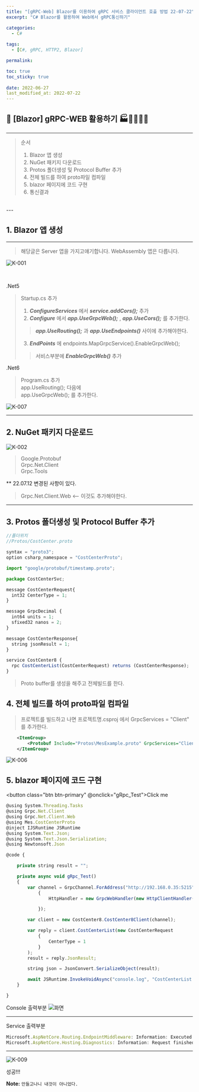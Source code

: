 ```yaml
---
title: "[gRPC-Web] Blazor를 이용하여 gRPC 서비스 클라이언트 호출 방법 22-07-22"
excerpt: "C# Blazor를 활용하여 Web에서 gRPC통신하기"

categories:
  - C#
  
tags:
  - [C#, gRPC, HTTP2, Blazor]

permalink: 

toc: true
toc_sticky: true
 
date: 2022-06-27
last_modified_at: 2022-07-22
---
```


## 😬 [Blazor] gRPC-WEB 활용하기 🏭👩‍🏭👨‍🏭
---

> 순서
> 1. Blazor 앱 생성
> 2. NuGet 패키지 다운로드
> 3. Protos 폴더생성 및 Protocol Buffer 추가
> 4. 전체 빌드를 하여 proto파일 컴파일
> 5. blazor 페이지에 코드 구현
> 6. 통신결과
<br>
---

## 1. Blazor 앱 생성

---

> 해당글은 Server 앱을 가지고얘기합니다.
> WebAssembly 앱은 다릅니다.

![K-001](https://user-images.githubusercontent.com/57971757/176347481-5d8fb27a-d4dc-4e44-8f30-c7d5e65e34a5.jpg)

<br>

.Net5
> Startup.cs 추가
> 1. ***ConfigureServices*** 에서  ***service.addCors();*** 추가 <br>
> 2. ***Configure*** 에서 ***app.UseGrpcWeb();*** , ***app.UseCors();*** 를 추가한다. <br>
>> ***app.UseRouting();*** 과 ***app.UseEndpoints()*** 사이에 추가해야한다. <br>
> 3. ***EndPoints*** 에 endpoints.MapGrpcService<GreeterService>().EnableGrpcWeb(); <br>
>> 서비스부분에 ***EnableGrpcWeb()*** 추가 <br>

.Net6
> Program.cs 추가 <br>
> app.UseRouting(); 다음에 <br>
> app.UseGrpcWeb(); 를 추가한다.<br>

![K-007](https://user-images.githubusercontent.com/57971757/176347618-2193efeb-3ddb-451e-a551-36c175c201e5.jpg)

---

## 2. NuGet 패키지 다운로드

![K-002](https://user-images.githubusercontent.com/57971757/176347546-6543d907-ea7e-4772-9aa4-ae2a2a91e2ac.jpg)

> Google.Protobuf <br>
> Grpc.Net.Client <br>
> Grpc.Tools <br>

** 22.07.12 변경된 사항이 있다. 
> Grpc.Net.Client.Web <-- 이것도 추가해야한다. <br>

---

## 3. Protos 폴더생성 및 Protocol Buffer 추가

```js
//폴더위치 
//Protos/CostCenter.proto 

syntax = "proto3";
option csharp_namespace = "CostCenterProto";

import "google/protobuf/timestamp.proto";

package CostCenterSvc;

message CostCenterRequest{
  int32 CenterType = 1;
}

message GrpcDecimal {
  int64 units = 1;
  sfixed32 nanos = 2;
}

message CostCenterResponse{
  string jsonResult = 1;
}

service CostCenter8 {
  rpc CostCenterList(CostCenterRequest) returns (CostCenterResponse);
}

```

> Proto buffer를 생성을 해주고 전체빌드를 한다.

## 4. 전체 빌드를 하여 proto파일 컴파일

> 프로젝트를 빌드하고 나면 
> 프로젝트명.csproj 에서 GrpcServices = "Client" 를 추가한다.

```xml
	<ItemGroup>
		<Protobuf Include="Protos\MesExample.proto" GrpcServices="Client" />
	</ItemGroup>

```

![K-006](https://user-images.githubusercontent.com/57971757/176347621-a85e2e70-e9ac-4deb-821d-10ecf4d63ec6.jpg)

## 5. blazor 페이지에 코드 구현
<button class="btn btn-primary" @onclick="gRpc_Test">Click me</button>
```js
@using System.Threading.Tasks
@using Grpc.Net.Client
@using Grpc.Net.Client.Web
@using Mes.CostCenterProto
@inject IJSRuntime JSRuntime
@using System.Text.Json;
@using System.Text.Json.Serialization;
@using Newtonsoft.Json

@code {

    private string result = "";

    private async void gRpc_Test()
    {
        var channel = GrpcChannel.ForAddress("http://192.168.0.35:5215", new GrpcChannelOptions
            {
                HttpHandler = new GrpcWebHandler(new HttpClientHandler()),

            });

        var client = new CostCenter8.CostCenter8Client(channel);

        var reply = client.CostCenterList(new CostCenterRequest
            {
                CenterType = 1
            }
        );
        result = reply.JsonResult;

        string json = JsonConvert.SerializeObject(result);

        await JSRuntime.InvokeVoidAsync("console.log", "CostCenterList 결과 :", json);
    }

}
```

Console 출력부분
![화면](https://user-images.githubusercontent.com/57971757/172742533-afbeb97d-aac0-41ef-a9b9-ce030155226e.png)

---

Service 출력부분
```js
Microsoft.AspNetCore.Routing.EndpointMiddleware: Information: Executed endpoint 'gRPC - /greet.Greeter/SayHello'
Microsoft.AspNetCore.Hosting.Diagnostics: Information: Request finished HTTP/2 POST http://localhost:50051/greet.Greeter/SayHello application/grpc-web - - 200 - application/grpc-web 7.0985ms
```

---

![K-009](https://user-images.githubusercontent.com/57971757/176359416-b9b2fd79-a0c4-49e8-bb3b-a119ba211b33.jpg)

성공!!!
<br>



**Note:** `만들고나니 내것이 아니었다.` 